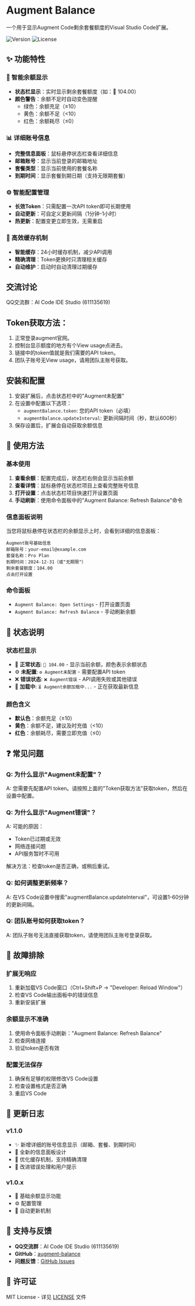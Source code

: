 # Augment Balance

一个用于显示Augment Code剩余套餐额度的Visual Studio Code扩展。

![Version](https://img.shields.io/badge/version-1.1.0-blue)
![License](https://img.shields.io/badge/license-MIT-green)

## ✨ 功能特性

### 🔋 智能余额显示
- **状态栏显示**：实时显示剩余套餐额度（如：🔋 104.00）
- **颜色警告**：余额不足时自动变色提醒
  - 绿色：余额充足（≥10）
  - 黄色：余额不足（<10）
  - 红色：余额耗尽（≤0）

### 📊 详细账号信息
- **完整信息面板**：鼠标悬停状态栏查看详细信息
- **邮箱账号**：显示当前登录的邮箱地址
- **套餐类型**：显示当前使用的套餐名称
- **到期时间**：显示套餐到期日期（支持无限期套餐）

### ⚙️ 智能配置管理
- **长效Token**：只需配置一次API token即可长期使用
- **自动更新**：可自定义更新间隔（1分钟-1小时）
- **热更新**：配置变更立即生效，无需重启

### 💾 高效缓存机制
- **智能缓存**：24小时缓存机制，减少API调用
- **精确清理**：Token更换时只清理相关缓存
- **自动维护**：启动时自动清理过期缓存

## 交流讨论

QQ交流群：AI Code IDE Studio (611135619)

## Token获取方法：

1. 正常登录augment官网。
2. 控制台显示额度的地方有个View usage点进去。
3. 链接中的token值就是我们需要的API token。
4. 团队子账号无View usage，请用团队主账号获取。

## 安装和配置

1. 安装扩展后，点击状态栏中的"Augment未配置"
2. 在设置中配置以下选项：
   - `augmentBalance.token`: 您的API token（必填）
   - `augmentBalance.updateInterval`: 更新间隔时间（秒，默认600秒）
3. 保存设置后，扩展会自动获取余额信息

## 🚀 使用方法

### 基本使用
1. **查看余额**：配置完成后，状态栏右侧会显示当前余额
2. **查看详情**：鼠标悬停在状态栏项目上查看完整账号信息
3. **打开设置**：点击状态栏项目快速打开设置页面
4. **手动刷新**：使用命令面板中的"Augment Balance: Refresh Balance"命令

### 信息面板说明
当您将鼠标悬停在状态栏的余额显示上时，会看到详细的信息面板：

```
Augment账号基础信息
邮箱账号：your-email@example.com
套餐名称：Pro Plan
到期时间：2024-12-31（或"无期限"）
剩余套餐额度：104.00
点击打开设置
```

### 命令面板
- `Augment Balance: Open Settings` - 打开设置页面
- `Augment Balance: Refresh Balance` - 手动刷新余额

## 📱 状态说明

### 状态栏显示
- 🔋 **正常状态**: `🔋 104.00` - 显示当前余额，颜色表示余额状态
- ⚙️ **未配置**: `⚙️ Augment未配置` - 需要配置API token
- ❌ **错误状态**: `❌ Augment错误` - API调用失败或其他错误
- 🔄 **加载中**: `⏳ Augment余额加载中...` - 正在获取最新信息

### 颜色含义
- **默认色**：余额充足（≥10）
- **黄色**：余额不足，建议及时充值（<10）
- **红色**：余额耗尽，需要立即充值（≤0）

## ❓ 常见问题

### Q: 为什么显示"Augment未配置"？
A: 您需要先配置API token。请按照上面的"Token获取方法"获取token，然后在设置中配置。

### Q: 为什么显示"Augment错误"？
A: 可能的原因：
- Token已过期或无效
- 网络连接问题
- API服务暂时不可用

解决方法：检查token是否正确，或稍后重试。

### Q: 如何调整更新频率？
A: 在VS Code设置中搜索"augmentBalance.updateInterval"，可设置1-60分钟的更新间隔。

### Q: 团队账号如何获取token？
A: 团队子账号无法直接获取token，请使用团队主账号登录获取。

## 🔧 故障排除

### 扩展无响应
1. 重新加载VS Code窗口（Ctrl+Shift+P → "Developer: Reload Window"）
2. 检查VS Code输出面板中的错误信息
3. 重新安装扩展

### 余额显示不准确
1. 使用命令面板手动刷新："Augment Balance: Refresh Balance"
2. 检查网络连接
3. 验证token是否有效

### 配置无法保存
1. 确保有足够的权限修改VS Code设置
2. 检查设置格式是否正确
3. 重启VS Code

## 🔄 更新日志

### v1.1.0
- ✨ 新增详细的账号信息显示（邮箱、套餐、到期时间）
- 🎨 全新的信息面板设计
- 💾 优化缓存机制，支持精确清理
- 🔧 改进错误处理和用户提示

### v1.0.x
- 🔋 基础余额显示功能
- ⚙️ 配置管理
- 🔄 自动更新机制

## 🤝 支持与反馈

- **QQ交流群**：AI Code IDE Studio (611135619)
- **GitHub**：[augment-balance](https://github.com/gacjie/augment-balance)
- **问题反馈**：[GitHub Issues](https://github.com/gacjie/augment-balance/issues)

## 📄 许可证

MIT License - 详见 [LICENSE](LICENSE) 文件
